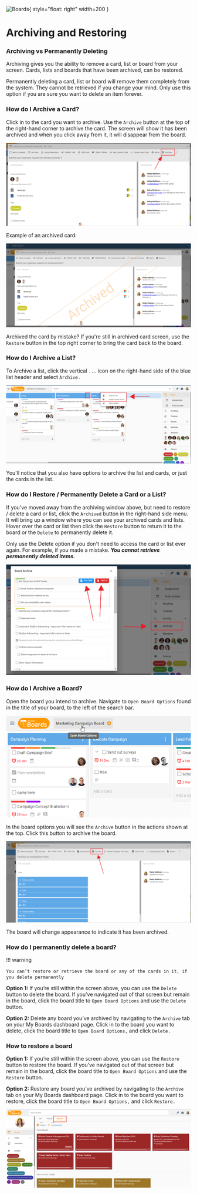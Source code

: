 ![Boards](../../../assets/images/boards-logo.jpg){ style="float: right" width=200 }

# Archiving and Restoring

### Archiving vs Permanently Deleting

Archiving gives you the ability to remove a card, list or board from your screen. Cards, lists and boards that have been archived, can be restored.

Permanently deleting a card, list or board will remove them completely from the system. They cannot be retrieved if you change your mind. Only use this option if you are sure you want to delete an item forever.

### How do I Archive a Card?

Click in to the card you want to archive. Use the `Archive` button at the top of the right-hand corner to archive the card. The screen will show it has been archived and when you click away from it, it will disappear from the board.

![](./archiving1.png)

Example of an archived card:

![](./archiving2.png)

Archived the card by mistake? If you're still in archived card screen, use the `Restore` button in the top right corner to bring the card back to the board.

### How do I Archive a List?

To Archive a list, click the vertical `...` icon on the right-hand side of the blue list header and select `Archive.`

![](./archiving2.2.png)

You'll notice that you also have options to archive the list and cards, or just the cards in the list.

### How do I Restore / Permanently Delete a Card or a List?

If you’ve moved away from the archiving window above, but need to restore / delete a card or list, click the `Archived` button in the right-hand side menu. It will bring up a window where you can see your archived cards and lists. Hover over the card or list then click the `Restore` button to return it to the board or the `Delete` to permanently delete it.

Only use the Delete option if you don't need to access the card or list ever again. For example, if you made a mistake. **_You cannot retrieve permanently deleted items._**

![](./archiving3.png)

### How do I Archive a Board?

Open the board you intend to archive. Navigate to `Open Board Options` found in the title of your board, to the left of the search bar.

![](../open-board-options.png)

In the board options you will see the `Archive` button in the actions shown at the top. Click this button to archive the board.

![](./archiving5.png)

The board will change appearance to indicate it has been archived.

### How do I permanently delete a board?

!!! warning

    You can’t restore or retrieve the board or any of the cards in it, if you delete permanently

**Option 1:** If you’re still within the screen above, you can use the `Delete` button to delete the board. If you’ve navigated out of that screen but remain in the board, click the board title to `Open Board Options` and use the `Delete` button.

**Option 2:** Delete any board you’ve archived by navigating to the `Archive` tab on your My Boards dashboard page. Click in to the board you want to delete, click the board title to `Open Board Options,` and click `Delete.`

### How to restore a board

**Option 1:** If you’re still within the screen above, you can use the `Restore` button to restore the board. If you’ve navigated out of that screen but remain in the board, click the board title to `Open Board Options` and use the `Restore` button.

**Option 2:** Restore any board you’ve archived by navigating to the `Archive` tab on your My Boards dashboard page. Click in to the board you want to restore, click the board title to `Open Board Options,` and click `Restore.`

![](./archiving6.png)
